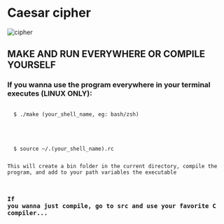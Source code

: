 # Caesar cipher

![cipher](https://uploaddeimagens.com.br/images/003/646/852/full/Screenshot_from_2022-01-25_15-44-42.png?1643136722)

## MAKE AND RUN EVERYWHERE OR COMPILE YOURSELF
### If you wanna use the program everywhere in your terminal executes (LINUX ONLY): 
<code>
  $ ./make (your_shell_name, eg: bash/zsh) <p>
  </p>
  $ source ~/.(your_shell_name).rc

This will create a bin folder in the current directory, compile the program, and add to your path variables the executable


### If you wanna just compile, go to src and use your favorite C compiler...
